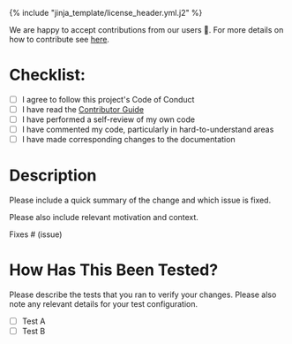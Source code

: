 {% include "jinja_template/license_header.yml.j2" %}

We are happy to accept contributions from our users 🚀. For more details on how to contribute see [here](https://github.com/{{github_user}}/{{project_slug}}/blob/main/CONTRIBUTING.md).

# Checklist:

- [ ] I agree to follow this project's Code of Conduct
- [ ] I have read the [Contributor Guide](https://github.com/{{github_user}}/{{project_slug}}/blob/main/CONTRIBUTING.md)
- [ ] I have performed a self-review of my own code
- [ ] I have commented my code, particularly in hard-to-understand areas
- [ ] I have made corresponding changes to the documentation

# Description

Please include a quick summary of the change and which issue is fixed.

Please also include relevant motivation and context.

Fixes # (issue)

# How Has This Been Tested?

Please describe the tests that you ran to verify your changes. Please also note
any relevant details for your test configuration.

- [ ] Test A
- [ ] Test B
